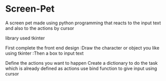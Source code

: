 # Screen-Pet
A screen pet made using python programming that reacts to the input text and also to the actions by cursor

library used tkinter

First complete the front end design :Draw the character or object you like using tkinter
                                    :Then a  box to input text
                                    
Define the actions you want to happen
Create a dictionary to do the task which is already defined as actions
use bind function to give input using cursor
